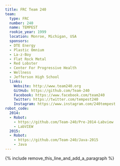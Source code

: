 ```yaml
---
title: FRC Team 240
team:
  type: FRC
  number: 240
  name: TEMPEST
  rookie_year: 1999
  location: Monroe, Michigan, USA
  sponsors:
  - DTE Energy
  - Plastic Omnium
  - La-z-Boy
  - Flat Rock Metal
  - Red Lobster
  - Center For Progressive Health
  - Wellness
  - Jefferson High School
  links:
    Website: http://www.team240.org
    GitHub: https://github.com/Team-240
    Facebook: https://www.facebook.com/team240
    Twitter: https://twitter.com/tempest240
    Instagram: https://www.instagram.com/240tempest
robot_code:
  2014:
  - Robot:
    - https://github.com/Team-240/Pre-2014-Labview
    - LabVIEW
  2015:
  - Robot:
    - https://github.com/Team-240/Java-2015
    - Java
---
```


{% include remove_this_line_and_add_a_paragraph %}